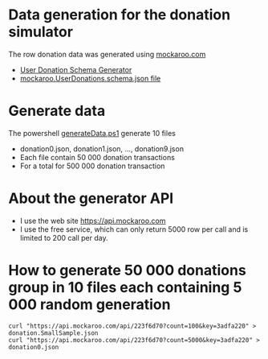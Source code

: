 # Data generation for the donation simulator

The row donation data was generated using [mockaroo.com](https://mockaroo.com)

- [User Donation Schema Generator](https://mockaroo.com/schemas/173907)
- [mockaroo.UserDonations.schema.json file](./mockaroo.UserDonations.schema.json)

# Generate data

The powershell [generateData.ps1](./generateData.ps1) generate 10 files
- donation0.json, donation1.json, ..., donation9.json
- Each file contain 50 000 donation transactions
- For a total for 500 000 donation transaction

# About the generator API
- I use the web site https://api.mockaroo.com
- I use the free service, which can only return 5000 row per call and is limited to 200 call per day.

# How to generate 50 000 donations group in 10 files each containing 5 000 random generation
```
curl "https://api.mockaroo.com/api/223f6d70?count=100&key=3adfa220" > donation.SmallSample.json
curl "https://api.mockaroo.com/api/223f6d70?count=5000&key=3adfa220" > donation0.json

```
